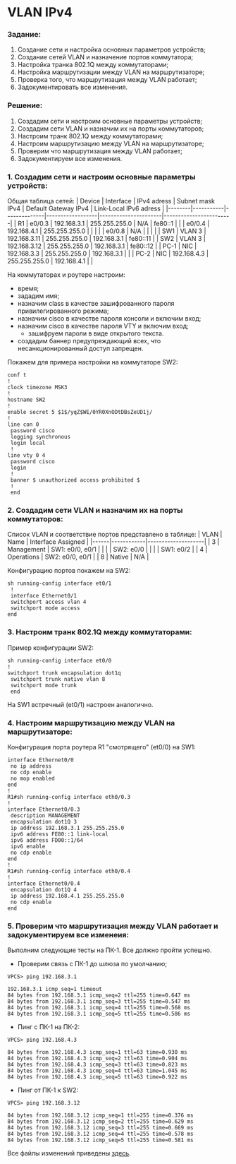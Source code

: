 # VLAN IPv4

### Задание:

1. Создание сети и настройка основных параметров устройств;
2. Создание сетей VLAN и назначение портов коммутатора;
3. Настройка транка 802.1Q между коммутаторами;
4. Настройка маршрутизации между VLAN на маршрутизаторе;
5. Проверка того, что маршрутизация между VLAN работает;
6. Задокументировать все изменения.

### Решение:

1. Создадим сети и настроим основные параметры устройств;
2. Создадим сети VLAN и назначим их на порты коммутаторов;
3. Настроим транк 802.1Q между коммутаторами;
4. Настроим маршрутизацию между VLAN на маршрутизаторе;
5. Проверим что маршрутизация между VLAN работает;
6. Задокументируем все изменения.

### 1. Создадим сети и настроим основные параметры устройств:

Общая таблица сетей:
| Device | Interface | IPv4 adress  | Subnet mask IPv4 | Default Gateway IPv4 | Link-Local IPv6 adress |
|--------|-----------|--------------|------------------|----------------------|------------------------|
| R1     | e0/0.3    | 192.168.3.1  | 255.255.255.0    | N/A                  | fe80::1                |
|        | e0/0.4    | 192.168.4.1  | 255.255.255.0    |                      |                        |
|        | e0/0.8    | N/A          |                  |                      |                        |
| SW1    | VLAN 3    | 192.168.3.11 | 255.255.255.0    | 192.168.3.1          | fe80::11               |
| SW2    | VLAN 3    | 192.168.3.12 | 255.255.255.0    | 192.168.3.1          | fe80::12               |
| PC-1   | NIC       | 192.168.3.3  | 255.255.255.0    | 192.168.3.1          |                        |
| PC-2   | NIC       | 192.168.4.3  | 255.255.255.0    | 192.168.4.1          |                        |

На коммутаторах и роутере настроим:
- время;
- зададим имя;
- назначим class в качестве зашифрованного пароля привилегированного режима;
- назначим cisco в качестве пароля консоли и включим вход;
- назначим cisco в качестве пароля VTY и включим вход;
	- зашифруем пароли в виде открытого текста.
- создадим баннер предупреждающий всех, что несанкционированный доступ запрещен.

Покажем для примера настройки на коммутаторе SW2:
```
conf t
!
clock timezone MSK3
!
hostname SW2
!
enable secret 5 $1$/yqZ$WE/0YR0XnODtDBsZeUD1j/
!
line con 0
 password cisco
 logging synchronous
 login local
 !
line vty 0 4
 password cisco
 login
 !
 banner $ unauthorized access prohibited $
 !
 end
```

### 2. Создадим сети VLAN и назначим их на порты коммутаторов:

Список VLAN и соответствие портов представлено в таблице:
| VLAN | Name       | Interface Assigned |
|------|------------|--------------------|
| 3    | Management | SW1: e0/0, e0/1    |
|      |            | SW2: e0/0          |
|      |            | SW1: e0/2          |
| 4    | Operations | SW2: e0/0, e0/1    |
| 8    | Native     | N/A                |

Конфигурацию портов покажем на SW2:
```
sh running-config interface et0/1
 !
 interface Ethernet0/1
 switchport access vlan 4
 switchport mode access
end
```

### 3. Настроим транк 802.1Q между коммутаторами: 

Пример конфигурации SW2:
```
sh running-config interface et0/0
!
switchport trunk encapsulation dot1q
 switchport trunk native vlan 8
 switchport mode trunk
 end
```
На SW1 встречный (et0/1) настроен аналогично.

### 4. Настроим маршрутизацию между VLAN на маршрутизаторе:

Конфигурация порта роутера R1 "смотрящего" (et0/0) на SW1:
```
interface Ethernet0/0
 no ip address
 no cdp enable
 no mop enabled
end
!
R1#sh running-config interface eth0/0.3
!
interface Ethernet0/0.3
 description MANAGEMENT
 encapsulation dot1Q 3
 ip address 192.168.3.1 255.255.255.0
 ipv6 address FE80::1 link-local
 ipv6 address FD00::1/64
 ipv6 enable
 no cdp enable
end
!
R1#sh running-config interface eth0/0.4
!
interface Ethernet0/0.4
 encapsulation dot1Q 4
 ip address 192.168.4.1 255.255.255.0
 no cdp enable
end
```
### 5. Проверим что маршрутизация между VLAN работает и задокументируем все изменеия:
Выполним следующие тесты на ПК-1. Все должно пройти успешно.
- Проверим связь с ПК-1 до шлюза по умолчанию;

```
VPCS> ping 192.168.3.1

192.168.3.1 icmp_seq=1 timeout
84 bytes from 192.168.3.1 icmp_seq=2 ttl=255 time=0.647 ms
84 bytes from 192.168.3.1 icmp_seq=3 ttl=255 time=0.547 ms
84 bytes from 192.168.3.1 icmp_seq=4 ttl=255 time=0.568 ms
84 bytes from 192.168.3.1 icmp_seq=5 ttl=255 time=0.586 ms
```
- Пинг с ПК-1 на ПК-2:

```
VPCS> ping 192.168.4.3

84 bytes from 192.168.4.3 icmp_seq=1 ttl=63 time=0.930 ms
84 bytes from 192.168.4.3 icmp_seq=2 ttl=63 time=0.904 ms
84 bytes from 192.168.4.3 icmp_seq=3 ttl=63 time=0.823 ms
84 bytes from 192.168.4.3 icmp_seq=4 ttl=63 time=1.045 ms
84 bytes from 192.168.4.3 icmp_seq=5 ttl=63 time=0.922 ms
```
- Пинг от ПК-1 к SW2:

```
VPCS> ping 192.168.3.12

84 bytes from 192.168.3.12 icmp_seq=1 ttl=255 time=0.376 ms
84 bytes from 192.168.3.12 icmp_seq=2 ttl=255 time=0.629 ms
84 bytes from 192.168.3.12 icmp_seq=3 ttl=255 time=0.669 ms
84 bytes from 192.168.3.12 icmp_seq=4 ttl=255 time=0.578 ms
84 bytes from 192.168.3.12 icmp_seq=5 ttl=255 time=0.581 ms
```

Все файлы изменений приведены [здесь](Lab_01/").
